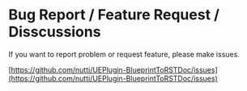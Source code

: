 # Bug Report / Feature Request / Disscussions

If you want to report problem or request feature, please make issues.

[https://github.com/nutti/UEPlugin-BlueprintToRSTDoc/issues](https://github.com/nutti/UEPlugin-BlueprintToRSTDoc/issues)

